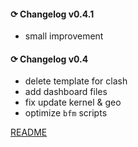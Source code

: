 #### ⟳ Changelog v0.4.1
+ small improvement
#### ⟳ Changelog v0.4
+ delete template for clash
+ add dashboard files
+ fix update kernel & geo
+ optimize `bfm` scripts

[README](https://github.com/taamarin/box_for_magisk/blob/master/README.md)